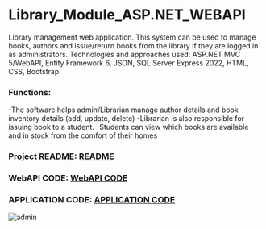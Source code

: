 # Library_Module_ASP.NET_WEBAPI
Library management web application. This system can be used to manage books, authors and issue/return books from the library if they are logged in as administrators. Technologies and approaches used: ASP.NET MVC 5/WebAPI, Entity Framework 6, JSON, SQL Server Express 2022, HTML, CSS, Bootstrap.
### Functions:
-The software helps admin/Librarian manage author details and book inventory details (add, update, delete)
-Librarian is also responsible for issuing book to a student.
-Students can view which books are available and in stock from the comfort of their homes


### Project README: <a href="README.md"/>README</a>
### WebAPI CODE: <a href="libraria_WebAPI/">WebAPI CODE</a>
### APPLICATION CODE: <a href="Librarymodule/">APPLICATION CODE</a>

![admin](https://user-images.githubusercontent.com/62885127/206414851-3149fad8-2fce-4e1b-b377-24899b9785bc.PNG)
